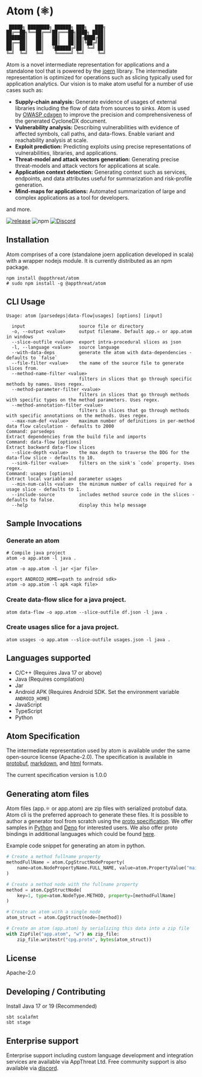 # Atom (⚛)

```shell
 █████╗ ████████╗ ██████╗ ███╗   ███╗
██╔══██╗╚══██╔══╝██╔═══██╗████╗ ████║
███████║   ██║   ██║   ██║██╔████╔██║
██╔══██║   ██║   ██║   ██║██║╚██╔╝██║
██║  ██║   ██║   ╚██████╔╝██║ ╚═╝ ██║
╚═╝  ╚═╝   ╚═╝    ╚═════╝ ╚═╝     ╚═╝
```

Atom is a novel intermediate representation for applications and a standalone tool that is powered by the [joern](https://joern.io) library. The intermediate representation is optimized for operations such as slicing typically used for application analytics. Our vision is to make atom useful for a number of use cases such as:

- **Supply-chain analysis:** Generate evidence of usages of external libraries including the flow of data from sources to sinks. Atom is used by [OWASP cdxgen](https://github.com/CycloneDX/cdxgen) to improve the precision and comprehensiveness of the generated CycloneDX document.
- **Vulnerability analysis:** Describing vulnerabilities with evidence of affected symbols, call paths, and data-flows. Enable variant and reachability analysis at scale.
- **Exploit prediction:** Predicting exploits using precise representations of vulnerabilities, libraries, and applications.
- **Threat-model and attack vectors generation:** Generating precise threat-models and attack vectors for applications at scale.
- **Application context detection:** Generating context such as services, endpoints, and data attributes useful for summarization and risk-profile generation.
- **Mind-maps for applications:** Automated summarization of large and complex applications as a tool for developers.

and more.

[![release](https://github.com/appthreat/atom/actions/workflows/npm-release.yml/badge.svg)](https://github.com/appthreat/atom/actions/workflows/npm-release.yml)
![npm](https://img.shields.io/npm/dw/@appthreat/atom)
[![Discord](https://img.shields.io/badge/-Discord-lime?style=for-the-badge&logo=discord&logoColor=white&color=black)](https://discord.gg/tmmtjCEHNV)

## Installation

Atom comprises of a core (standalone joern application developed in scala) with a wrapper nodejs module. It is currently distributed as an npm package.

```shell
npm install @appthreat/atom
# sudo npm install -g @appthreat/atom
```

## CLI Usage

```
Usage: atom [parsedeps|data-flow|usages] [options] [input]

  input                    source file or directory
  -o, --output <value>     output filename. Default app.⚛ or app.atom in windows
  --slice-outfile <value>  export intra-procedural slices as json
  -l, --language <value>   source language
  --with-data-deps         generate the atom with data-dependencies - defaults to `false`
  --file-filter <value>    the name of the source file to generate slices from.
  --method-name-filter <value>
                           filters in slices that go through specific methods by names. Uses regex.
  --method-parameter-filter <value>
                           filters in slices that go through methods with specific types on the method parameters. Uses regex.
  --method-annotation-filter <value>
                           filters in slices that go through methods with specific annotations on the methods. Uses regex.
  --max-num-def <value>    maximum number of definitions in per-method data flow calculation - defaults to 2000
Command: parsedeps
Extract dependencies from the build file and imports
Command: data-flow [options]
Extract backward data-flow slices
  --slice-depth <value>    the max depth to traverse the DDG for the data-flow slice - defaults to 10.
  --sink-filter <value>    filters on the sink's `code` property. Uses regex.
Command: usages [options]
Extract local variable and parameter usages
  --min-num-calls <value>  the minimum number of calls required for a usage slice - defaults to 1.
  --include-source         includes method source code in the slices - defaults to false.
  --help                   display this help message
```

## Sample Invocations

### Generate an atom

```shell
# Compile java project
atom -o app.atom -l java .
```

```shell
atom -o app.atom -l jar <jar file>
```

```shell
export ANDROID_HOME=<path to android sdk>
atom -o app.atom -l apk <apk file>
```

### Create data-flow slice for a java project.

```shell
atom data-flow -o app.atom --slice-outfile df.json -l java .
```

### Create usages slice for a java project.

```shell
atom usages -o app.atom --slice-outfile usages.json -l java .
```

## Languages supported

- C/C++ (Requires Java 17 or above)
- Java (Requires compilation)
- Jar
- Android APK (Requires Android SDK. Set the environment variable `ANDROID_HOME`)
- JavaScript
- TypeScript
- Python

## Atom Specification

The intermediate representation used by atom is available under the same open-source license (Apache-2.0). The specification is available in [protobuf](./specification/atom.proto), [markdown](./specification/docs/spec.md), and [html](./specification/docs/spec.html) formats.

The current specification version is 1.0.0

## Generating atom files

Atom files (app.⚛ or app.atom) are zip files with serialized protobuf data. Atom cli is the preferred approach to generate these files. It is possible to author a generator tool from scratch using the [proto specification](./specification/atom.proto). We offer samples in [Python](./specification/samples/python-atomgen/README.md) and [Deno](./specification/samples/deno-atomgen/README.md) for interested users. We also offer proto bindings in additional languages which could be found [here](./specification/bindings/).

Example code snippet for generating an atom in python.

```python
# Create a method fullname property
methodFullName = atom.CpgStructNodeProperty(
    name=atom.NodePropertyName.FULL_NAME, value=atom.PropertyValue("main")
)

# Create a method node with the fullname property
method = atom.CpgStructNode(
    key=1, type=atom.NodeType.METHOD, property=[methodFullName]
)

# Create an atom with a single node
atom_struct = atom.CpgStruct(node=[method])

# Create an atom (app.atom) by serializing this data into a zip file
with ZipFile("app.atom", "w") as zip_file:
    zip_file.writestr("cpg.proto", bytes(atom_struct))
```

## License

Apache-2.0

## Developing / Contributing

Install Java 17 or 19 (Recommended)

```shell
sbt scalafmt
sbt stage
```

## Enterprise support

Enterprise support including custom language development and integration services are available via AppThreat Ltd. Free community support is also available via [discord](https://discord.gg/tmmtjCEHNV).
